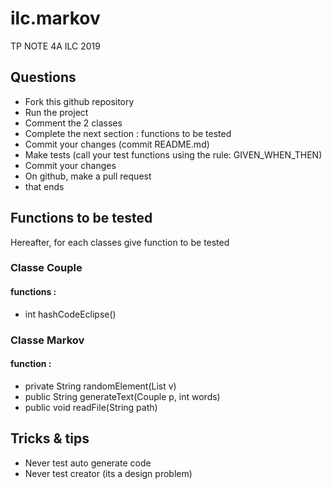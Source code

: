# ilc.markov
TP NOTE 4A ILC 2019

## Questions
- Fork this github repository
- Run the project
- Comment the 2 classes
- Complete the next section : functions to be tested
- Commit your changes (commit README.md)
- Make tests (call your test functions using the rule: GIVEN_WHEN_THEN) 
- Commit your changes
- On github, make a pull request 
- that ends

## Functions to be tested
Hereafter, for each classes give function to be tested 

### Classe Couple
#### functions :
- int hashCodeEclipse()

### Classe Markov
#### function : 
- private String randomElement(List<String> v)
- public String generateText(Couple p, int words)
- public void readFile(String path)

## Tricks & tips

- Never test auto generate code
- Never test creator (its a design problem)
